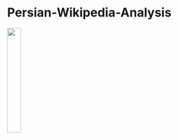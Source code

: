 # Persian-Wikipedia-Analysis
<img src="https://user-images.githubusercontent.com/31289283/158360278-b0aa8d03-4cb6-4d18-b03a-fad7ec1affa3.png" height=25% width=25%>
